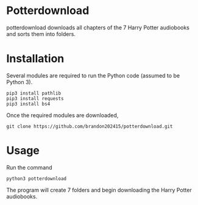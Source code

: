 # Potterdownload
potterdownload downloads all chapters of the 7 Harry Potter audiobooks and sorts them into folders.
# Installation
Several modules are required to run the Python code (assumed to be Python 3).
```
pip3 install pathlib
pip3 install requests
pip3 install bs4
```
Once the required modules are downloaded,
```
git clone https://github.com/brandon202415/potterdownload.git
```
# Usage
Run the command
```
python3 potterdownload
```
The program will create 7 folders and begin downloading the Harry Potter audiobooks.
